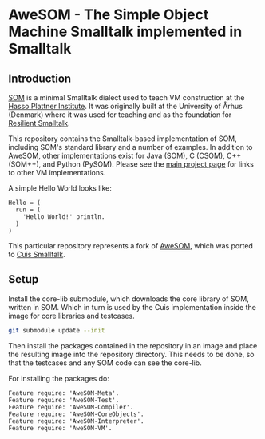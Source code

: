 # AweSOM - The Simple Object Machine Smalltalk implemented in Smalltalk

## Introduction

[SOM] is a minimal Smalltalk dialect used to teach VM construction at the [Hasso
Plattner Institute][HPI]. It was originally built at the University of Århus
(Denmark) where it was used for teaching and as the foundation for [Resilient
Smalltalk][RS].

This repository contains the Smalltalk-based implementation of SOM, including
SOM's standard library and a number of examples. In addition to AweSOM, other
implementations exist for Java (SOM), C (CSOM), C++ (SOM++), and Python
(PySOM). Please see the [main project page][SOM] for links to other VM
implementations.

A simple Hello World looks like:

```Smalltalk
Hello = (
  run = (
    'Hello World!' println.
  )
)
```

This particular repository represents a fork of [AweSOM][AweSOM], which
was ported to [Cuis Smalltalk][Cuis].

## Setup

Install the core-lib submodule, which downloads the core library
of SOM, written in SOM. Which in turn is used by the Cuis implementation
inside the image for core libraries and testcases.

```Bash
git submodule update --init
```

Then install the packages contained in the repository in an image
and place the resulting image into the repository directory. This
needs to be done, so that the testcases and any SOM code can see
the core-lib.

For installing the packages do:

```Smalltalk
Feature require: 'AweSOM-Meta'.
Feature require: 'AweSOM-Test'.
Feature require: 'AweSOM-Compiler'.
Feature require: 'AweSOM-CoreObjects'.
Feature require: 'AweSOM-Interpreter'.
Feature require: 'AweSOM-VM'.
```

 [Cuis]: https://github.com/Cuis-Smalltalk/Cuis-Smalltalk-Dev
 [AweSOM]: https://github.com/SOM-st/AweSOM
 [SOM]:    https://som-st.github.io/
 [HPI]:    http://www.hpi.uni-potsdam.de/hirschfeld/projects/som/
 [RS]:     http://dx.doi.org/10.1016/j.cl.2005.02.003
 [Pharo]:  https://pharo.org/
